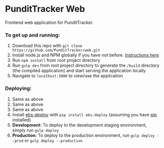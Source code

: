 PunditTracker Web
=================

Frontend web application for PunditTracker.

### To get up and running:

1. Download this repo with `git clone https://github.com/PunditTracker/web.git`
2. Install node.js and NPM globally if you have not before. [Instructions here](http://blog.nodeknockout.com/post/65463770933/how-to-install-node-js-and-npm)
3. Run `npm install` from root project directory
4. Run `gulp dev` from root project directory to generate the `/build` directory (the compiled application) and start serving the application locally
5. Navigate to `localhost:3000` to view/use the application

### Deploying:

1. Same as above
2. Same as above
3. Same as above
4. Install [ebs-deploy](https://github.com/briandilley/ebs-deploy) with `pip install ebs-deploy` (assuming you have [pip](https://github.com/pypa/pip) installed)
5. **Development:** To deploy to the development staging environment, simply run `gulp deploy`
6. **Production:** To deploy to the production environment, run `gulp deploy --prod` or `gulp deploy --production`
